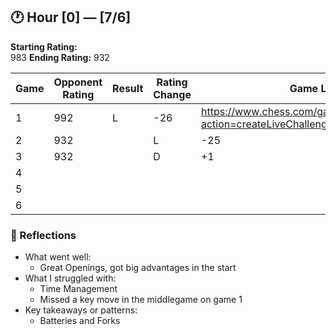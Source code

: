 ## 🕐 Hour [0] — [7/6]

**Starting Rating:**  
983
**Ending Rating:** 
932  

| Game | Opponent Rating | Result | Rating Change | Game Link | Notes |
|------|------------------|--------|----------------|-----------|-------|
| 1    |992               |L       |-26             |https://www.chess.com/game/140394218570?action=createLiveChallenge&move=46           |Spent too much time leading to rushed moves.       |
| 2    |932|        |L                |-25           |https://www.chess.com/game/live/140394971440       |IDK
| 3    |932|        |D                |+1           |https://www.chess.com/game/140395179682      |A few Inaccurate moves.
| 4    |                  |        |                |           |       |
| 5    |                  |        |                |           |       |
| 6    |                  |        |                |           |       |

### 🧠 Reflections
- What went well:
  - Great Openings, got big advantages in the start
- What I struggled with:
  - Time Management
  - Missed a key move in the middlegame on game 1
- Key takeaways or patterns:
  - Batteries and Forks

